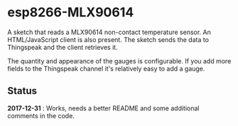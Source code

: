 # esp8266-MLX90614
A sketch that reads a MLX90614 non-contact temperature sensor. An HTML/JavaScript client is also present. The sketch sends the data to Thingspeak and the client retrieves it.

The quantity and appearance of the gauges is configurable. If you add more fields to the Thingspeak channel it's relatively easy to add a gauge.

## Status

**2017-12-31** : Works, needs a better README and some additional comments in the code.


